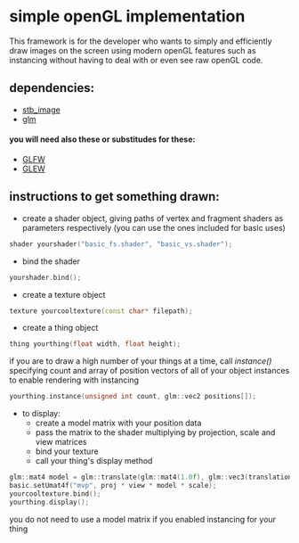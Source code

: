 # simple openGL implementation

This framework is for the developer who wants to simply and efficiently draw images on the screen using modern openGL features such as instancing without having to deal with or even see raw openGL code.

## dependencies: ##
* [stb_image](https://github.com/nothings/stb/blob/master/stb_image.h "stb_image")
* [glm](https://github.com/g-truc/glm "glm")
#### you will need also these or substitudes for these: ####
* [GLFW](https://www.glfw.org "GLFW")
* [GLEW](http://glew.sourceforge.net "GLEW")

## instructions to get something drawn: ##

* create a shader object, giving paths of vertex and fragment shaders as parameters respectively (you can use the ones included for basic uses)
```c++
shader yourshader("basic_fs.shader", "basic_vs.shader");
```
* bind the shader
```c++
yourshader.bind();
```
* create a texture object
```c++
texture yourcooltexture(const char* filepath);
```
* create a thing object
```c++
thing yourthing(float width, float height);
```
if you are to draw a high number of your things at a time, call _instance()_ specifying count and array of position vectors of all of your object instances to enable rendering with instancing
```c++
yourthing.instance(unsigned int count, glm::vec2 positions[]);
```
* to display:
  * create a model matrix with your position data
  * pass the matrix to the shader multiplying by projection, scale and view matrices
  * bind your texture
  * call your thing's display method
```c++
glm::mat4 model = glm::translate(glm::mat4(1.0f), glm::vec3(translation.x, translation.y, 0));
basic.setUmat4f("mvp", proj * view * model * scale);
yourcooltexture.bind();
yourthing.display();
```
you do not need to use a model matrix if you enabled instancing for your thing

